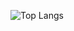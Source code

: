 ![Top Langs](https://github-readme-stats-rho-ten-94.vercel.app/api/top-langs/?username=juli0q&layout=compact&theme=radical&exclude_repo=github-readme-stats)

